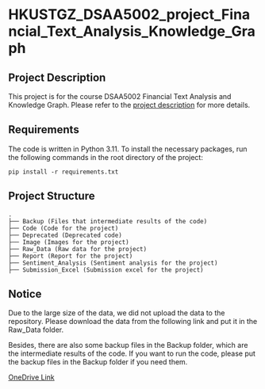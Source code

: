 # HKUSTGZ_DSAA5002_project_Financial_Text_Analysis_Knowledge_Graph

## Project Description
This project is for the course DSAA5002 Financial Text Analysis and Knowledge Graph. 
Please refer to the [project description](Project_Description.pdf) for more details.


## Requirements
The code is written in Python 3.11. To install the necessary packages, run the following commands in the root directory of the project:

```
pip install -r requirements.txt
```

## Project Structure
```
.
├── Backup (Files that intermediate results of the code)
├── Code (Code for the project)
├── Deprecated (Deprecated code)
├── Image (Images for the project)
├── Raw_Data (Raw data for the project)
├── Report (Report for the project)
├── Sentiment_Analysis (Sentiment analysis for the project)
├── Submission_Excel (Submission excel for the project)

```

## Notice
Due to the large size of the data, we did not upload the data to the repository. Please download the data from the following link and put it in the Raw_Data folder.

Besides, there are also some backup files in the Backup folder, which are the intermediate results of the code. If you want to run the code, please put the backup files in the Backup folder if you need them.

[OneDrive Link](https://hkustgz-my.sharepoint.com/:f:/g/personal/jgao329_connect_hkust-gz_edu_cn/Ek4_vx1VgO1GmE5Drt_jvHkB6IkSW5yClHpiLSi0zldpjA?e=a2Izmt)